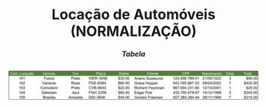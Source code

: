 <h1 align="center"> Locação de Automóveis (NORMALIZAÇÃO)</h1>

<h5 align="center" color="#001252">Tabela</h5>

![tabela](TABELA_NORMALIZACAO.png)
